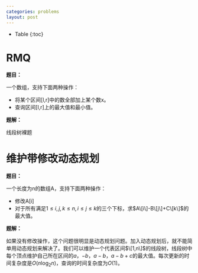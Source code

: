 ```yaml
---
categories: problems
layout: post
---
```


- Table
{:toc}
# RMQ

**题目：**

一个数组，支持下面两种操作：

- 将某个区间\[l,r\]中的数全部加上某个数x。
- 查询区间\[l,r\]上的最大值和最小值。

**题解：**

线段树裸题

# 维护带修改动态规划

**题目：**

一个长度为n的数组A，支持下面两种操作：

- 修改A\[i\]
- 对于所有满足$1\leq i,j,k \leq n,i\leq j \leq k$的三个下标，求$A\[i\]-B\[j\]+C\[k\]$的最大值。

**题解：**

如果没有修改操作，这个问题很明显是动态规划问题。加入动态规划后，就不能简单用动态规划来解决了。我们可以维护一个代表区间$\[1,n\]$的线段树，线段树中每个顶点维护自己所在区间的$a$，$-b$，$a-b$，$a-b+c$的最大值。每次更新的时间复杂度是$O(n\log_2n)$，查询的时间复杂度为$O(1)$。



